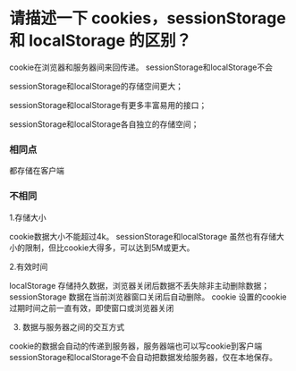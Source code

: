 # 请描述一下 cookies，sessionStorage 和 localStorage 的区别？
cookie在浏览器和服务器间来回传递。 sessionStorage和localStorage不会

sessionStorage和localStorage的存储空间更大；

sessionStorage和localStorage有更多丰富易用的接口；

sessionStorage和localStorage各自独立的存储空间；


### 相同点
都存储在客户端
### 不相同
1.存储大小

cookie数据大小不能超过4k。
sessionStorage和localStorage 虽然也有存储大小的限制，但比cookie大得多，可以达到5M或更大。

2.有效时间

localStorage 存储持久数据，浏览器关闭后数据不丢失除非主动删除数据；
sessionStorage 数据在当前浏览器窗口关闭后自动删除。
cookie 设置的cookie过期时间之前一直有效，即使窗口或浏览器关闭

3. 数据与服务器之间的交互方式

cookie的数据会自动的传递到服务器，服务器端也可以写cookie到客户端
sessionStorage和localStorage不会自动把数据发给服务器，仅在本地保存。